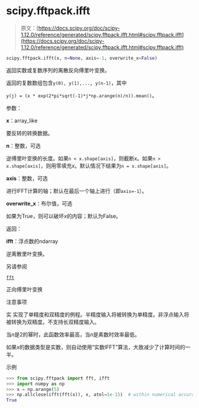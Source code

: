 # scipy.fftpack.ifft

> 原文：[https://docs.scipy.org/doc/scipy-1.12.0/reference/generated/scipy.fftpack.ifft.html#scipy.fftpack.ifft](https://docs.scipy.org/doc/scipy-1.12.0/reference/generated/scipy.fftpack.ifft.html#scipy.fftpack.ifft)

```py
scipy.fftpack.ifft(x, n=None, axis=-1, overwrite_x=False)
```

返回实数或复数序列的离散反向傅里叶变换。

返回的复数数组包含`y(0), y(1),..., y(n-1)`，其中

`y(j) = (x * exp(2*pi*sqrt(-1)*j*np.arange(n)/n)).mean()`。

参数：

**x**：array_like

要反转的转换数据。

**n**：整数，可选

逆傅里叶变换的长度。如果`n < x.shape[axis]`，则截断*x*。如果`n > x.shape[axis]`，则用零填充*x*。默认情况下结果为`n = x.shape[axis]`。

**axis**：整数，可选

进行IFFT计算的轴；默认在最后一个轴上进行（即`axis=-1`）。

**overwrite_x**：布尔值，可选

如果为True，则可以破坏*x*的内容；默认为False。

返回：

**ifft**：浮点数的ndarray

逆离散里叶变换。

另请参阅

[`fft`](scipy.fftpack.fft.html#scipy.fftpack.fft "scipy.fftpack.fft")

正向傅里叶变换

注意事项

实   实现了单精度和双精度的例程。半精度输入将被转换为单精度。非浮点输入将被转换为双精度。不支持长双精度输入。

当*n*是2的幂时，此函数效率最高，当*n*是素数时效率最低。

如果*x*的数据类型是实数，则自动使用“实数IFFT”算法，大致减少了计算时间的一半。

示例

```py
>>> from scipy.fftpack import fft, ifft
>>> import numpy as np
>>> x = np.arange(5)
>>> np.allclose(ifft(fft(x)), x, atol=1e-15)  # within numerical accuracy.
True 
```
